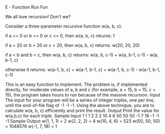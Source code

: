 E - Function Run Fun

We all love recursion! Don't we?

Consider a three-parameter recursive function w(a, b, c):

if a <= 0 or b <= 0 or c <= 0, then w(a, b, c) returns:
1

if a > 20 or b > 20 or c > 20, then w(a, b, c) returns:
w(20, 20, 20)

if a < b and b < c, then w(a, b, c) returns:
w(a, b, c-1) + w(a, b-1, c-1) - w(a, b-1, c)

otherwise it returns:
w(a-1, b, c) + w(a-1, b-1, c) + w(a-1, b, c-1) - w(a-1, b-1, c-1)

This is an easy function to implement. The problem is, if implemented directly, for moderate values of a, b and c (for example, a = 15, b = 15, c = 15), the program takes hours to run because of the massive recursion.
Input
The input for your program will be a series of integer triples, one per line, until the end-of-file flag of -1 -1 -1. Using the above technique, you are to calculate w(a, b, c) efficiently and print the result.
Output
Print the value for w(a,b,c) for each triple.
Sample Input
1 1 1
2 2 2
10 4 6
50 50 50
-1 7 18
-1 -1 -1
Sample Output
w(1, 1, 1) = 2
w(2, 2, 2) = 4
w(10, 4, 6) = 523
w(50, 50, 50) = 1048576
w(-1, 7, 18) = 1